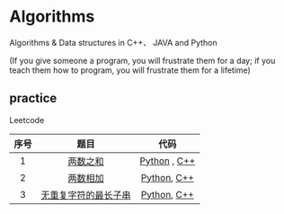 # Algorithms
Algorithms & Data structures in C++、 JAVA and Python  


(If you give someone a program, you will frustrate them for a day; if you teach them how to program, you will frustrate them for a lifetime)

## practice

Leetcode

| 序号 |                             题目                             |                             代码                             |
| :--: | :----------------------------------------------------------: | :----------------------------------------------------------: |
|  1   |   [两数之和](<https://leetcode-cn.com/problems/two-sum/>)    | [Python](practice\Leetcode\1.两数之和\code.py) , [C++](practice\Leetcode\1.两数之和\code.cpp) |
|  2   | [两数相加](<https://leetcode-cn.com/problems/add-two-numbers/>) | [Python](practice\Leetcode\2.两数相加\code.py), [C++](practice\Leetcode\2.两数相加\code.cpp) |
|  3   | [无重复字符的最长子串](<https://leetcode-cn.com/problems/longest-substring-without-repeating-characters/>) | [Python](practice\Leetcode\3.无重复字符的最长子串\code.py), [C++](practice\Leetcode\3.无重复字符的最长子串\code.cpp) |

